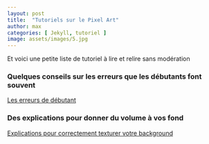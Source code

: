 ```yaml
---
layout: post
title:  "Tutoriels sur le Pixel Art"
author: max
categories: [ Jekyll, tutoriel ]
image: assets/images/5.jpg
---
```

Et voici une petite liste de tutoriel à lire et relire sans modération

### Quelques conseils sur les erreurs que les débutants font souvent
<a class="nav-link highlight" target="blank" href="http://androidarts.com/pixtut/pixelart.htm">Les erreurs de débutant</a>

### Des explications pour donner du volume à vos fond
<a class="nav-link highlight" target="blank" href="https://www.minecraftforum.net/forums/mapping-and-modding-java-edition/resource-packs/resource-pack-discussion/1254358-pixel-art-texturing-explained">Explications pour correctement texturer votre background</a>

<!--stackedit_data:
eyJoaXN0b3J5IjpbLTE1OTI1NTkwMjVdfQ==
-->